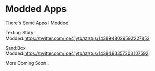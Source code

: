 # Modded Apps
There's Some Apps I Modded


Texting Story Modded:https://twitter.com/ice41ytb/status/1438948029592227853

Sand:Box Modded:https://twitter.com/ice41ytb/status/1439493357303107592

More Coming Soon..
